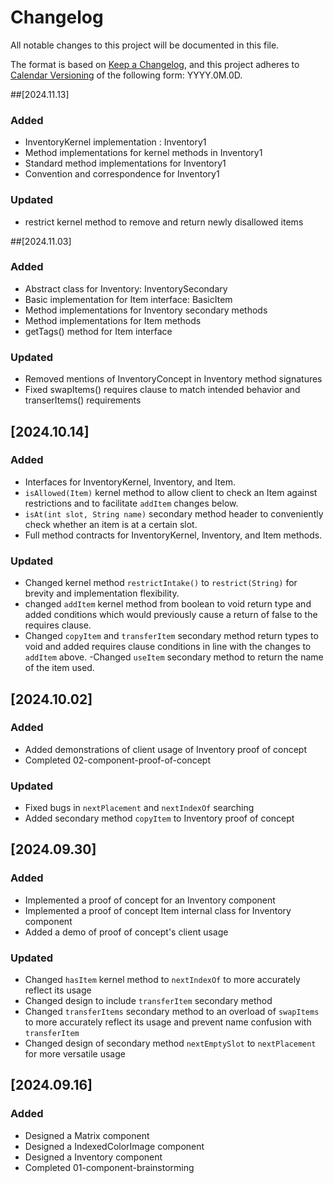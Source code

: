 # Changelog

All notable changes to this project will be documented in this file.

The format is based on [Keep a Changelog](https://keepachangelog.com/en/1.1.0/),
and this project adheres to [Calendar Versioning](https://calver.org/) of
the following form: YYYY.0M.0D.

##[2024.11.13]

### Added
- InventoryKernel implementation : Inventory1
- Method implementations for kernel methods in Inventory1
- Standard method implementations for Inventory1
- Convention and correspondence for Inventory1

### Updated
- restrict kernel method to remove and return newly disallowed items

##[2024.11.03]

### Added
- Abstract class for Inventory: InventorySecondary
- Basic implementation for Item interface: BasicItem
- Method implementations for Inventory secondary methods
- Method implementations for Item methods
- getTags() method for Item interface

### Updated
- Removed mentions of InventoryConcept in Inventory method signatures
- Fixed swapItems() requires clause to match intended behavior and transerItems() requirements

## [2024.10.14]

### Added
- Interfaces for InventoryKernel, Inventory, and Item.
- `isAllowed(Item)` kernel method to allow client to check an Item against restrictions and to facilitate `addItem` changes below.
- `isAt(int slot, String name)` secondary method header to conveniently check whether an item is at a certain slot.
- Full method contracts for InventoryKernel, Inventory, and Item methods.

### Updated
- Changed kernel method `restrictIntake()` to  `restrict(String)` for brevity and implementation flexibility.
- changed `addItem` kernel method from boolean to void return type and added conditions which would previously cause a return of false to the requires clause.
- Changed `copyItem` and `transferItem` secondary method return types to void and added requires clause conditions in line with the changes to `addItem` above.
-Changed `useItem` secondary method to return the name of the item used.

## [2024.10.02]

### Added
- Added demonstrations of client usage of Inventory proof of concept
- Completed 02-component-proof-of-concept

### Updated
- Fixed bugs in `nextPlacement` and `nextIndexOf` searching
- Added secondary method `copyItem` to Inventory proof of concept

## [2024.09.30]

### Added
- Implemented a proof of concept for an Inventory component
- Implemented a proof of concept Item internal class for Inventory component
- Added a demo of proof of concept's client usage

### Updated
- Changed `hasItem` kernel method to `nextIndexOf` to more accurately reflect its usage
- Changed design to include `transferItem` secondary method
- Changed `transferItems` secondary method to an overload of `swapItems` to more accurately reflect its usage and prevent name confusion with `transferItem`
- Changed design of secondary method `nextEmptySlot` to `nextPlacement` for more versatile usage

## [2024.09.16]

### Added

- Designed a Matrix component
- Designed a IndexedColorImage component
- Designed a Inventory component
- Completed 01-component-brainstorming